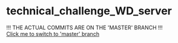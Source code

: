 # technical_challenge_WD_server

!!! THE ACTUAL COMMITS ARE ON THE 'MASTER' BRANCH !!!
<br>
[Click me to switch to 'master' branch](https://github.com/mickadoos/technical_challenge_WD_server/tree/master)
